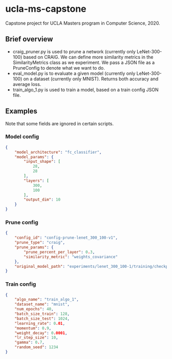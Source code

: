 # ucla-ms-capstone
Capstone project for UCLA Masters program in Computer Science, 2020.


## Brief overview
- craig_pruner.py is used to prune a network (currently only LeNet-300-100) based on CRAIG. We can define more similarity metrics in the SimilarityMetrics class as we experiment. We pass a JSON file as a PruneConfig to denote what we want to do.
- eval_model.py is to evaluate a given model (currently only LeNet-300-100) on a dataset (currently only MNIST). Returns both accuracy and average loss.
- train_algo_1.py is used to train a model, based on a train config JSON file.

## Examples
Note that some fields are ignored in certain scripts.
### Model config
```json
{
    "model_architecture": "fc_classifier",
    "model_params": {
        "input_shape": [
            28,
            28
        ],
        "layers": [
            300,
            100
        ],
        "output_dim": 10
    }
}
```

### Prune config
```json
{
    "config_id": "config-prune-lenet_300_100-v1",
    "prune_type": "craig",
    "prune_params": {
        "prune_percent_per_layer": 0.3,
        "similarity_metric": "weights_covariance"
    },
    "original_model_path": "experiments/lenet_300_100-1/training/checkpoints/checkpoint-epoch_40-model.pth"
}
```

### Train config
```json
{
    "algo_name": "train_algo_1",
    "dataset_name": "mnist",
    "num_epochs": 40,
    "batch_size_train": 128,
    "batch_size_test": 1024,
    "learning_rate": 0.01,
    "momentum": 0.9,
    "weight_decay": 0.0001,
    "lr_step_size": 10,
    "gamma": 0.7,
    "random_seed": 1234
}
```

